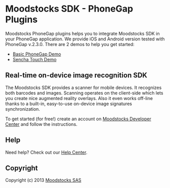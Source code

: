 # Moodstocks SDK - PhoneGap Plugins

Moodstocks PhoneGap plugins helps you to integrate Moodstocks SDK in your PhoneGap application. We provide iOS and Android version tested with PhoneGap v.2.3.0. There are 2 demos to help you get started:

* [Basic PhoneGap Demo](https://github.com/Moodstocks/moodstocks-phonegap-demo-app)
* [Sencha Touch Demo](https://github.com/Moodstocks/moodstocks-sencha-demo-app)

## Real-time on-device image recognition SDK

The Moodstocks SDK provides a scanner for mobile devices. It recognizes both barcodes and images. Scanning operates on the client-side which lets you create nice augmented reality overlays. Also it even works off-line thanks to a built-in, easy-to-use on-device image signatures synchronization.

To get started (for free!) create an account on [Moodstocks Developer Center](https://developers.moodstocks.com/) and follow the instructions.

## Help

Need help? Check out our [Help Center](http://help.moodstocks.com/).

## Copyright

Copyright (c) 2013 [Moodstocks SAS](http://www.moodstocks.com)
